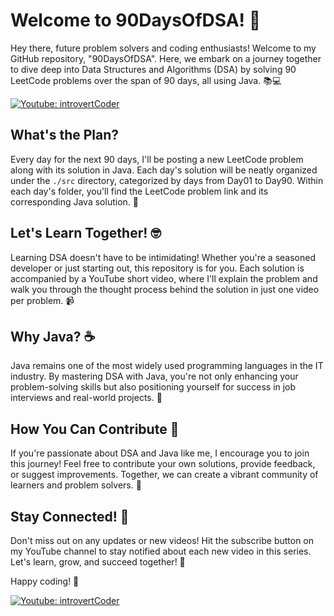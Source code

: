 # Welcome to 90DaysOfDSA! 🚀

Hey there, future problem solvers and coding enthusiasts! Welcome to my GitHub repository, "90DaysOfDSA". Here, we embark on a journey together to dive deep into Data Structures and Algorithms (DSA) by solving 90 LeetCode problems over the span of 90 days, all using Java. 📚💻

[![Youtube: introvertCoder](https://img.shields.io/badge/YouTube-FF0000?style=for-the-badge&logo=youtube&logoColor=white)](https://www.youtube.com/introvertCoder/)


## What's the Plan?

Every day for the next 90 days, I'll be posting a new LeetCode problem along with its solution in Java. Each day's solution will be neatly organized under the `./src` directory, categorized by days from Day01 to Day90. Within each day's folder, you'll find the LeetCode problem link and its corresponding Java solution. 📝

## Let's Learn Together! 🤓

Learning DSA doesn't have to be intimidating! Whether you're a seasoned developer or just starting out, this repository is for you. Each solution is accompanied by a YouTube short video, where I'll explain the problem and walk you through the thought process behind the solution in just one video per problem. 📹

## Why Java? ☕

Java remains one of the most widely used programming languages in the IT industry. By mastering DSA with Java, you're not only enhancing your problem-solving skills but also positioning yourself for success in job interviews and real-world projects. 🌟

## How You Can Contribute 🌈

If you're passionate about DSA and Java like me, I encourage you to join this journey! Feel free to contribute your own solutions, provide feedback, or suggest improvements. Together, we can create a vibrant community of learners and problem solvers. 🙌

## Stay Connected! 📱

Don't miss out on any updates or new videos! Hit the subscribe button on my YouTube channel to stay notified about each new video in this series. Let's learn, grow, and succeed together! 💪

Happy coding! 🚀

[![Youtube: introvertCoder](https://img.shields.io/badge/YouTube-FF0000?style=for-the-badge&logo=youtube&logoColor=white)](https://www.youtube.com/introvertCoder/)
